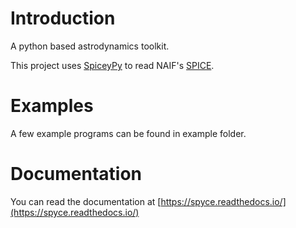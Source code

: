 # Introduction

A python based astrodynamics toolkit.

This project uses [SpiceyPy](https://github.com/AndrewAnnex/SpiceyPy) to read NAIF's [SPICE](https://naif.jpl.nasa.gov/naif/).


# Examples

A few example programs can be found in example folder.

# Documentation

You can read the documentation at [https://spyce.readthedocs.io/](https://spyce.readthedocs.io/)
